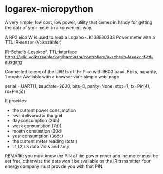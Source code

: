 # logarex-micropython

A very simple, low cost, low power, utility that comes in handy for getting the data of your meter
in a convenient way.

A RP2 pico W is used to read a Logarex-LK13BE80333 Power meter with a TTL IR-sensor (Volkszähler) 

IR-Schreib-Lesekopf, TTL-Interface
https://wiki.volkszaehler.org/hardware/controllers/ir-schreib-lesekopf-ttl-ausgang

Connected to one of the UARTs of the Pico with 9600 baud, 8bits, noparity, 1 stopbit 
Available with a browser via a simple web-page

serial = UART(1, baudrate=9600, bits=8, parity=None, stop=1, tx=Pin(4), rx=Pin(5))

It provides:
- the current power consumption
- kwh delivered to the grid
- day consumption (24h)
- week consumption (7d))
- month consumtion (30d)
- year consumption (365d)
- the current meter reading (total)
- L1,L2,L3 data Volts and Amp

REMARK: you must know the PIN of the power meter and the meter must be set free, 
otherwise the data won't be available on the IR transmitter
Your energy company must provide you with that PIN.

